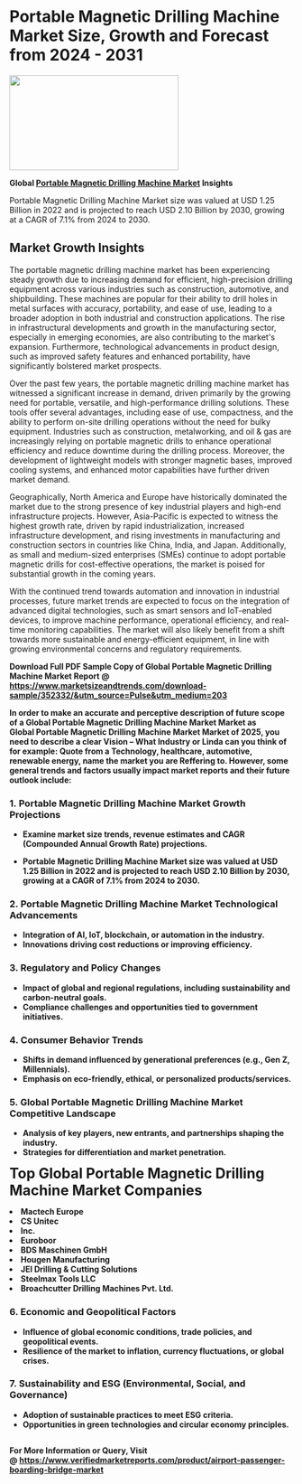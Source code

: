 <H1>Portable Magnetic Drilling Machine Market Size, Growth and Forecast from 2024 - 2031</H1><img class="aligncenter size-medium wp-image-584254" src="https://thirdeyenews.in/wp-content/uploads/2024/09/Global-Market-Research-300x168.jpeg" alt="" width="300" height="168" /><p><strong>Global&nbsp;<a href="https://www.marketsizeandtrends.com/download-sample/352332/&amp;utm_source=Pulse&amp;utm_medium=203">Portable Magnetic Drilling Machine Market</a> Insights</strong></p><p>Portable Magnetic Drilling Machine Market size was valued at USD 1.25 Billion in 2022 and is projected to reach USD 2.10 Billion by 2030, growing at a CAGR of 7.1% from 2024 to 2030.</p><p><h2>Market Growth Insights</h2> <p>The portable magnetic drilling machine market has been experiencing steady growth due to increasing demand for efficient, high-precision drilling equipment across various industries such as construction, automotive, and shipbuilding. These machines are popular for their ability to drill holes in metal surfaces with accuracy, portability, and ease of use, leading to a broader adoption in both industrial and construction applications. The rise in infrastructural developments and growth in the manufacturing sector, especially in emerging economies, are also contributing to the market's expansion. Furthermore, technological advancements in product design, such as improved safety features and enhanced portability, have significantly bolstered market prospects.</p> <p><strong></strong></p> <p>Over the past few years, the portable magnetic drilling machine market has witnessed a significant increase in demand, driven primarily by the growing need for portable, versatile, and high-performance drilling solutions. These tools offer several advantages, including ease of use, compactness, and the ability to perform on-site drilling operations without the need for bulky equipment. Industries such as construction, metalworking, and oil & gas are increasingly relying on portable magnetic drills to enhance operational efficiency and reduce downtime during the drilling process. Moreover, the development of lightweight models with stronger magnetic bases, improved cooling systems, and enhanced motor capabilities have further driven market demand.</p> <p>Geographically, North America and Europe have historically dominated the market due to the strong presence of key industrial players and high-end infrastructure projects. However, Asia-Pacific is expected to witness the highest growth rate, driven by rapid industrialization, increased infrastructure development, and rising investments in manufacturing and construction sectors in countries like China, India, and Japan. Additionally, as small and medium-sized enterprises (SMEs) continue to adopt portable magnetic drills for cost-effective operations, the market is poised for substantial growth in the coming years.</p> <p>With the continued trend towards automation and innovation in industrial processes, future market trends are expected to focus on the integration of advanced digital technologies, such as smart sensors and IoT-enabled devices, to improve machine performance, operational efficiency, and real-time monitoring capabilities. The market will also likely benefit from a shift towards more sustainable and energy-efficient equipment, in line with growing environmental concerns and regulatory requirements.</p> <p><strong></p><p><span class=""><strong>Download Full PDF Sample Copy of Global Portable Magnetic Drilling Machine Market Report</strong> @ <a href="https://www.marketsizeandtrends.com/download-sample/352332/&amp;utm_source=Pulse&amp;utm_medium=203" target="_blank">https://www.marketsizeandtrends.com/download-sample/352332/&amp;utm_source=Pulse&amp;utm_medium=203</a></span></p><p>In order to make an accurate and perceptive description of future scope of a Global&nbsp;Portable Magnetic Drilling Machine Market Market as Global&nbsp;Portable Magnetic Drilling Machine Market Market of 2025, you need to describe a clear Vision &ndash; What Industry or Linda can you think of for example: Quote from a Technology, healthcare, automotive, renewable energy, name the market you are Reffering to. However, some general trends and factors usually impact market reports and their future outlook include:</p><h3>1.&nbsp;<strong>Portable Magnetic Drilling Machine Market Growth Projections</strong></h3><ul><li>Examine market size trends, revenue estimates and CAGR (Compounded Annual Growth Rate) projections.</li><li><p>Portable Magnetic Drilling Machine Market size was valued at USD 1.25 Billion in 2022 and is projected to reach USD 2.10 Billion by 2030, growing at a CAGR of 7.1% from 2024 to 2030.</p></li></ul><h3>2.&nbsp;<strong>Portable Magnetic Drilling Machine Market Technological Advancements</strong></h3><ul><li>Integration of AI, IoT, blockchain, or automation in the industry.</li><li>Innovations driving cost reductions or improving efficiency.</li></ul><h3>3.&nbsp;<strong>Regulatory and Policy Changes</strong></h3><ul><li>Impact of global and regional regulations, including sustainability and carbon-neutral goals.</li><li>Compliance challenges and opportunities tied to government initiatives.</li></ul><h3>4.&nbsp;<strong>Consumer Behavior Trends</strong></h3><ul><li>Shifts in demand influenced by generational preferences (e.g., Gen Z, Millennials).</li><li>Emphasis on eco-friendly, ethical, or personalized products/services.</li></ul><h3>5.&nbsp;<strong>Global Portable Magnetic Drilling Machine Market Competitive Landscape</strong></h3><ul><li>Analysis of key players, new entrants, and partnerships shaping the industry.</li><li>Strategies for differentiation and market penetration.</li></ul><p data-pm-slice="1 1 []"><span style="color: inherit; font-family: inherit; font-size: 25px;">Top Global Portable Magnetic Drilling Machine Market Companies</span></p><div class="" data-test-id=""><p><li>Mactech Europe</li><li> CS Unitec</li><li> Inc.</li><li> Euroboor</li><li> BDS Maschinen GmbH</li><li> Hougen Manufacturing</li><li> JEI Drilling & Cutting Solutions</li><li> Steelmax Tools LLC</li><li> Broachcutter Drilling Machines Pvt. Ltd.</li></p></div><h3>6.&nbsp;<strong>Economic and Geopolitical Factors</strong></h3><ul><li>Influence of global economic conditions, trade policies, and geopolitical events.</li><li>Resilience of the market to inflation, currency fluctuations, or global crises.</li></ul><h3>7.&nbsp;<strong>Sustainability and ESG (Environmental, Social, and Governance)</strong></h3><ul><li>Adoption of sustainable practices to meet ESG criteria.</li><li>Opportunities in green technologies and circular economy principles.</li></ul><h2><strong style="font-size: 14px;">For More Information or Query, Visit @&nbsp;</strong><a style="background-color: #ffffff; font-size: 14px;" href="https://www.marketsizeandtrends.com/report/portable-magnetic-drilling-machine-market/" target="_blank">https://www.verifiedmarketreports.com/product/airport-passenger-boarding-bridge-market</a></h2>
